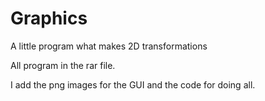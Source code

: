 # Graphics
A little program what makes 2D transformations

All program in the rar file.

I add the png images for the GUI and the code for doing all.
